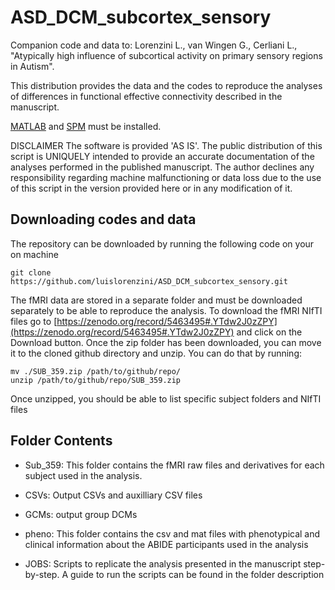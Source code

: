 # ASD_DCM_subcortex_sensory

Companion code and data to: Lorenzini L., van Wingen G., Cerliani L., "Atypically high influence of subcortical activity on primary sensory regions in Autism".

This distribution provides the data and the codes to reproduce the analyses of differences in functional effective connectivity described in the manuscript. 

[MATLAB](https://mathworks.com) and [SPM](https://www.fil.ion.ucl.ac.uk/spm/software/spm12/) must be installed. 


DISCLAIMER The software is provided 'AS IS'. The public distribution of this script is UNIQUELY intended to provide an accurate documentation of the analyses performed in the published manuscript. The author declines any responsibility regarding machine malfunctioning or data loss due to the use of this script in the version provided here or in any modification of it.

## Downloading codes and data

The repository can be downloaded by running the following code on your on machine

```
git clone https://github.com/luislorenzini/ASD_DCM_subcortex_sensory.git
```

The fMRI data are stored in a separate folder and must be downloaded separately to be able to reproduce the analysis. 
To download the fMRI NIfTI files go to [https://zenodo.org/record/5463495#.YTdw2J0zZPY](https://zenodo.org/record/5463495#.YTdw2J0zZPY) and click on the Download button. 
Once the zip folder has been downloaded, you can move it to the cloned github directory and unzip. You can do that by running: 
```
mv ./SUB_359.zip /path/to/github/repo/
unzip /path/to/github/repo/SUB_359.zip 

```

Once unzipped, you should be able to list specific subject folders and NIfTI files





## Folder Contents

- Sub_359: This folder contains the fMRI raw files and derivatives for each subject used in the analysis. 

- CSVs: Output CSVs and auxilliary CSV files

- GCMs: output group DCMs 

- pheno: This folder contains the csv and mat files with phenotypical and clinical information about the ABIDE participants used in the analysis 

- JOBS: Scripts to replicate the analysis presented in the manuscript step-by-step. A guide to run the scripts can be found in the folder description

